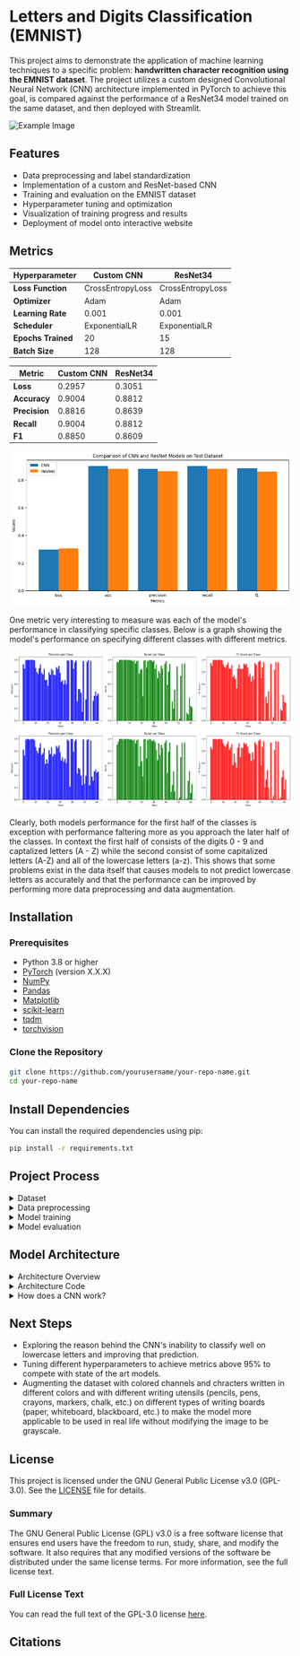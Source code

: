 # Letters and Digits Classification (EMNIST)

This project aims to demonstrate the application of machine learning techniques to a specific problem: **handwritten character recognition using the EMNIST dataset**. The project utilizes a custom designed Convolutional Neural Network (CNN) architecture implemented in PyTorch to achieve this goal, is compared against the performance of a ResNet34 model trained on the same dataset, and then deployed with Streamlit.

![Example Image](path/to/example_image.png)

## Features

- Data preprocessing and label standardization
- Implementation of a custom and ResNet-based CNN
- Training and evaluation on the EMNIST dataset
- Hyperparameter tuning and optimization
- Visualization of training progress and results
- Deployment of model onto interactive website

## Metrics

Hyperparameter | Custom CNN | ResNet34
--- | --- | --- |
**Loss Function** | CrossEntropyLoss | CrossEntropyLoss
**Optimizer** | Adam | Adam
**Learning Rate** | 0.001 | 0.001
**Scheduler** | ExponentialLR | ExponentialLR
**Epochs Trained** | 20 | 15
**Batch Size** | 128 | 128

Metric | Custom CNN | ResNet34
--- | --- | --- |
**Loss** | 0.2957 | 0.3051
**Accuracy** | 0.9004 | 0.8812
**Precision** | 0.8816 | 0.8639
**Recall** | 0.9004| 0.8812
**F1** | 0.8850 | 0.8609

![CustomCNN vs ResNet34](./metrics/customcnn_vs_resnet_2024_August3_3_23_metrics.png)

One metric very interesting to measure was each of the model's performance in classifying specific classes. Below is a graph showing the model's performance on specifying different classes with different metrics.

![CustomCNN Class Metrics](./metrics/customcnn_2024_July31_16_32_class_metrics.png)
![ResNet34 Class Metrics](./metrics/resent_2024_August3_3_23_class_metrics.png)

Clearly, both models performance for the first half of the classes is exception with performance faltering more as you approach the later half of the classes. In context the first half of consists of the digits 0 - 9 and captalized letters (A - Z) while the second consist of some capitalized letters (A-Z) and all of the lowercase letters (a-z). This shows that some problems exist in the data itself that causes models to not predict lowercase letters as accurately and that the performance can be improved by performing more data preprocessing and data augmentation. 


## Installation

### Prerequisites

- Python 3.8 or higher
- [PyTorch](https://pytorch.org/get-started/locally/) (version X.X.X)
- [NumPy](https://numpy.org/)
- [Pandas](https://pandas.pydata.org/)
- [Matplotlib](https://matplotlib.org/)
- [scikit-learn](https://scikit-learn.org/stable/)
- [tqdm](https://tqdm.github.io/)
- [torchvision](https://pypi.org/project/torchvision/)

### Clone the Repository

```bash
git clone https://github.com/yourusername/your-repo-name.git
cd your-repo-name
```
## Install Dependencies

You can install the required dependencies using pip:

```bash
pip install -r requirements.txt
```

## Project Process
<details>
<summary>Dataset</summary>

### Dataset

The EMNIST (Extended MNIST) dataset is an extension of the original MNIST dataset, designed to offer a broader range of handwritten character images. This combined version merges various EMNIST splits to create a comprehensive dataset that includes:

  * Digits: Handwritten digits (0-9).
  * Uppercase Letters: Uppercase letters (A-Z).
  * Lowercase Letters: Lowercase letters (a-z).

Dataset Specifications:

  * Classes: 62 (including digits, uppercase letters, and lowercase letters)
  * Total Samples: [Insert total number of samples here]
  * Image Size: 28x28 pixels
  * Color: Grayscale (1 Channel) 

The EMNIST dataset was downloaded from the [NIST website](https://www.nist.gov/itl/products-and-services/emnist-dataset), unzipped, and stored in the `data/EMNIST/raw` directory.
</details>
<details>
<summary> Data preprocessing </summary>

### Data preprocessing
**``data_preprocessing.py`` File**

Function List and Descriptions
1. ``gather_data``
   * **Purpose**: Collects training and testing datasets from various EMNIST splits with necessary transformations.
   * **Returns**: A list containing training datasets and testing datasets.
2. ``standardizing_label_ranges``
   * **Purpose**: Standardizes label ranges across different EMNIST splits for consistency.
   * **Parameters**: `datasets` List or dataset to be standardized.
   * **Returns**: Standardized datasets.
3. ``combining_datasets``
   * **Purpose**: Combines multiple datasets into one using PyTorch's ConcatDataset.
   * **Parameters**: `datasets` List of datasets to be combined.
   * **Returns**: Combined ConcatDataset

**Explanations:**
#### Loading in data
TorchVision's EMNIST loader was used to load in the data from previously specified directory. Usually, torchvision loads in the EMNIST dataset by a particular split as the EMNIST dataset is structured into different categories or spits. However, as the project was focusing on combining both digits and letters (both capitalized and uncapitalized), all six splits available in the EMNIST dataset were loaded in. The next step would have been to combine all the datasets. However, there was a specific issue found when combining the datasets.

#### Standardizing Labels


Since the different splits were combined together and each split had its own set of labels, labels for the same class would not match together. For example, the `letters` split would classify the letter `a` with the label of `1` but the `byClass` split (with both capitlized and uncapitalized letters) would label the letter `a` with `36`. This occured because the `letters` split only contained images of lowercase letters but the `byClass` split

An example is shown below. The `byClass` split and the `letters` split both have different labels for the same letter: `a`. 

![ByClass Image](./images/unstandardizedByClassImage.png)
![Letters Image](./images/unstandardizedLettersImage.png)

This posed an issue as the same letters would end up having different labels throughout the entire dataset leading to the model learning the wrong patterns and mappings. To fix this, a standardized label set needed to be made to which each split would be mapped to.

A standardized label set was made starting from the digits 0 - 9 (mapped to 0 to 9) going to the capitalized letters A - Z (mappled to 10 - 35) and ending off with lowercase letters a - z (mapped to 36 - 61).

Then, for each dataset:
    * a dictionary was made by mapping each class of the dataset to the index of where the class existed in the standardized label set.
    * the labels for each entry in the dataset was rewritten to the mapping done in the dictionary in the previous step
  
This effectively solved the problem of the varying label ranges for the datasets. After this standardization, all the splits could be combined together with no issue. 

The eample from above is show below but now with the fixed labels:
![ByClass Image](./images/standardizedByClassImage.png)
![Letters Image](./images/standardizedLettersImage.png)

The combined datasets for both the trian and test sets were saved to the directory `data/EMNIST/processed`.

#### Splitting dataset

**`data_split.py` File**

**Function List and Descriptions**

1. **`split_data`**
   * **Purpose**: Splits a given dataset into training and validation sets based on specified ratios.
   * **Parameters**: 
     * `dataset` - The dataset (`ConcatDataset` or `Dataset`) to be split.
   * **Returns**: A list containing the training and validation datasets.

2. **`main`**
   * **Purpose**: Manages the loading, splitting, and saving of datasets.
   * **Steps**:
     1. Loads combined training and testing datasets.
     2. Splits the combined training dataset into training and validation sets.
     3. Saves the resulting training, validation, and testing datasets.

**Explanations:**

The train dataset was split to create a training and validation set. 90% of the dataset was used for training and 10% was used for validation. The test dataset remained unchanged.
</details>

<details>
    <summary>Model training</summary>


### Model training
**`model_training.py` File**

**Function List and Descriptions**

1. **`training_loop`**
   - **Purpose**: Performs the training process for one epoch.
   - **Parameters**:
     - `device` (str): Device to train the model on ('cuda' or 'cpu').
     - `model` (torch.nn.Module): The model to train.
     - `epoch` (int): Current epoch number.
     - `train_loader` (DataLoader): DataLoader for training data.
     - `x_epoch` (list[int]): List to store epoch numbers.
     - `loss_fn` (torch.nn.Module): Loss function to compute loss.
     - `optimizer` (torch.optim.Optimizer): Optimizer for updating model parameters.
     - `y_loss` (dict[str, list[float]]): Dictionary to store training loss values.
   - **Returns**: None

2. **`evaluation_loop`**
   - **Purpose**: Evaluates the model on the validation set.
   - **Parameters**:
     - `device` (str): Device to evaluate the model on ('cuda' or 'cpu').
     - `model` (torch.nn.Module): The model to evaluate.
     - `val_loader` (DataLoader): DataLoader for validation data.
     - `loss_fn` (torch.nn.Module): Loss function to compute loss.
     - `y_loss` (dict[str, list[float]]): Dictionary to store validation loss values.
     - `accuracy_vals` (list[float]): List to store validation accuracy values.
   - **Returns**: None

3. `main`

   * **Purpose**: Runs the entire model training and evaluation pipeline, including data loading, model initialization, training, evaluation, and saving metrics and the trained model.

   * **Steps**:
     1. **Set Error Handling for NumPy**:
        - Configure NumPy to ignore division errors.
     2. **Determine Device**:
        - Set the computation device to GPU (`cuda:0`) if available; otherwise, default to CPU.
     3. **Set Random Seed**:
        - Initialize the random seed for reproducibility with `torch.manual_seed(42)`.
     4. **Load Preprocessed Data**:
        - Load the preprocessed training and validation datasets from saved files.
     5. **Create Data Loaders**:
        - Initialize DataLoaders for training and validation datasets with a specified batch size and number of workers.
     6. **Initialize Model**:
        - Create an instance of `CustomCNN` and print its summary using `torchsummary`.
     7. **Set Hyperparameters**:
        - Define the loss function (`CrossEntropyLoss`).
        - Set up the optimizer (`Adam`) with a learning rate of 0.001.
        - Configure the learning rate scheduler (`ExponentialLR`) with a decay factor of 0.999.
     8. **Train and Evaluate Model**:
        - Iterate over the specified number of epochs.
        - Call `training_loop` to perform training for each epoch.
        - Call `evaluation_loop` to evaluate the model on the validation set after each epoch.
        - Update the learning rate using the scheduler.
     9. **Visualize Model Metrics**:
        - Save plots of training and validation loss metrics.
        - Save plots of validation accuracy metrics.
     10. **Save Trained Model**:
         - Create a directory for models if it doesn't exist.
         - Save the trained model's state dictionary to a file.

**Explanations:**

To begin the model training, the train and validation sets were first loaded in and passed through the DataLoader function in PyTorch to batch the data. The batch size used was `128`.
The custom cnn model and the resnet34 model were then initalized. The hyperparameters were set as the following for both models:

    * Loss function: CrossEntropyLoss
    * Optimizer: Adam 
    * Learning rate: 0.001
    * Scheduler = ExponentialLR Scheduler
    * Gamma = 0.999
  
The training and evaluation loops were run for 20 epochs for the custom cnn and for 15 epochs for the resent34 with the scheduler adjusting the learning rate in between each epoch.

Once training was completed, accuracy and loss values were visualized and saved in the `metrics` directory.

`CustomCNN Loss and Accuracy Progression`

![CustomCNN Loss Progression](./metrics/customcnn_2024_July31_16_32_loss_metrics.png)
![CustomCNN Accuracy Progression](./metrics/customcnn_2024_July31_16_32_acc_metrics.png)

`ResNet34 Loss and Accuracy Progression`

![ResNet34 Loss Progression](./metrics/resent_2024_August3_3_23_loss_metrics.png)
![ResNet34 Accuracy Progression](./metrics/resent_2024_August3_3_23_acc_metrics.png)

</details>

<details>
    <summary>Model evaluation</summary>

### Model evaluation

**`model_evaluation.py` File**

**Function List and Descriptions**

1. **validation_step**
   * **Purpose**: Performs a single validation step on a batch of data. Moves images and labels to the specified device, computes predictions, calculates the loss, and returns a dictionary with validation loss, predictions, and true labels.
   * **Parameters**: 
     - `device` (torch.device): The device to perform computation on.
     - `model` (torch.nn.Module): The model to evaluate.
     - `batch` (tuple): A tuple containing images and labels.
   * **Returns**: A dictionary containing validation loss, predictions, and true labels.

2. **validation_epoch_end**
   * **Purpose**: Aggregates the results of validation steps to compute metrics for the entire epoch. Computes average validation loss, accuracy, precision, recall, and F1 score, as well as per-class metrics. Also generates and plots the confusion matrix.
   * **Parameters**:
     - `outputs` (list of dicts): A list of dictionaries containing loss, predictions, and labels for each batch.
   * **Returns**: A dictionary containing average validation loss, accuracy, precision, recall, F1 score, and per-class metrics.

3. **evaluate**
   * **Purpose**: Evaluates the model on the validation data. Sets the model to evaluation mode, performs validation steps on the data loader, and returns the aggregated metrics.
   * **Parameters**:
     - `device` (torch.device): The device to perform computation on.
     - `model` (torch.nn.Module): The model to evaluate.
     - `val_loader` (DataLoader): DataLoader for the validation dataset.
   * **Returns**: A dictionary containing validation metrics.

4. **main**
   * **Purpose**: Main function to load a trained model, evaluate it, and display metrics. Ensures model and data directories exist, loads the model, loads the test dataset, evaluates the model, prints metrics, and plots precision, recall, and F1 score per class.
   * **Parameters**:
     - `modelName` (str): The filename of the model to evaluate.
   * **Steps**:
     1. Set NumPy to ignore division errors.
     2. Determine the device (GPU or CPU) to use.
     3. Set a random seed for reproducibility.
     4. Ensure the model directory exists and raise an error if not.
     5. Initialize the model and load its weights from the specified file.
     6. Ensure the data directory exists and raise an error if not.
     7. Load the test dataset and create a DataLoader for it.
     8. Evaluate the model using the `evaluate` function and get metrics.
     9. Print validation loss, accuracy, precision, recall, and F1 score.
     10. Create a DataFrame for class metrics and print it.
     11. Plot and save the precision, recall, and F1 score for each class.
   * **Returns**: None. The function prints metrics and plots results.


**Explanations:**

To evaluate the model after training, the model was loaded in and ran on the testing dataset. The test dataset was loaded in and batched with the DataLoader function and a batch size of 128.

The loss and accuracy values are calculated for each batch in the epoch and then aggregated for each epoch by averages. The final values for each epoch are also averaged to find the metrics for loss, accuracy, precision, recall, and F1 score.

Apart from finding the overall metrics, class metrics were also calculated. As there were about 62 different classes, the metrics were also calculated by class to see how the model was predicting on each class. Precision, recall, and accuracy were calculated for class metrics. Plots for class metrics and confusion matrix were also generated and saved.
</details>

## Model Architecture
<details>
    <summary>Architecture Overview</summary>

### Architecture Overview

#### Convolutional Layer 1 (`self.layer1`):
- **Purpose**: Extracts initial features from the input image.
- **Components**:
  - **`Conv2d`**: Applies a 3x3 convolution with 32 output channels. This layer detects low-level features such as edges and textures.
  - **`BatchNorm2d`**: Normalizes the output of the convolution to stabilize and speed up training.
  - **`ReLU`**: Introduces non-linearity, enabling the network to learn complex patterns.
  - **`MaxPool2d`**: Reduces the spatial dimensions (height and width) by taking the maximum value in a 2x2 window, which helps in reducing the computational load and providing some degree of translation invariance.

#### Convolutional Layer 2 (`self.layer2`):
- **Purpose**: Captures more complex features based on the initial feature maps.
- **Components**:
  - **`Conv2d`**: Applies a 3x3 convolution with 64 output channels, allowing the model to learn more complex patterns.
  - **`BatchNorm2d`**: Normalizes the output of the convolution for better training stability.
  - **`ReLU`**: Adds non-linearity to the network, helping in learning more intricate features.

#### Convolutional Layer 3 (`self.layer3`):
- **Purpose**: Extracts even more abstract features from the previous layer's outputs.
- **Components**:
  - **`Conv2d`**: Applies a 3x3 convolution with 128 output channels.
  - **`BatchNorm2d`**: Normalizes the output to ensure stable training.
  - **`ReLU`**: Maintains non-linearity.
  - **`MaxPool2d`**: Further reduces the spatial dimensions to make the network more robust to variations in the input.

#### Convolutional Layer 4 (`self.layer4`):
- **Purpose**: Focuses on high-level feature extraction with deeper layers.
- **Components**:
  - **`Conv2d`**: Applies a 3x3 convolution with 256 output channels, capturing very complex and abstract features.
  - **`BatchNorm2d`**: Ensures stable and effective training.
  - **`ReLU`**: Continues introducing non-linearity.

#### Fully Connected Layer (`self.layer5`):
- **Purpose**: Transforms the high-level features into class scores for classification.
- **Components**:
  - **`Flatten`**: Converts the 3D tensor output from the convolutional layers into a 1D tensor suitable for linear layers.
  - **`Linear`**: A series of fully connected layers (1024 → 512 → 256 → 128 → 64 → 32 → 62) that learn complex combinations of features for classification. The final layer outputs logits for 62 classes, corresponding to the number of classes in the classification task.
</details>

<details>
    <summary>Architecture Code</summary>

### Architecture Code
```python
class CustomCNN(torch.nn.Module):
    """
    A custom convolutional neural network (CNN) model for image classification.
    """
    def __init__(self):
        super().__init__()
        # Convolutional Layer 1: Applies a 3x3 convolution with 32 output channels, followed by batch normalization, ReLU activation, and max pooling
        self.layer1 = torch.nn.Sequential(
            torch.nn.Conv2d(1, 32, kernel_size=3, padding=1),
            torch.nn.BatchNorm2d(32),
            torch.nn.ReLU(inplace=True),
            torch.nn.MaxPool2d(2)
        )
        # Convolutional Layer 2: Applies a 3x3 convolution with 64 output channels, followed by batch normalization and ReLU activation
        self.layer2 = torch.nn.Sequential(
            torch.nn.Conv2d(32, 64, kernel_size=3, padding=1),
            torch.nn.BatchNorm2d(64),
            torch.nn.ReLU(inplace=True)
        )
        # Convolutional Layer 3: Applies a 3x3 convolution with 128 output channels, followed by batch normalization, ReLU activation, and max pooling
        self.layer3 = torch.nn.Sequential(
            torch.nn.Conv2d(64, 128, kernel_size=3, padding=1),
            torch.nn.BatchNorm2d(128),
            torch.nn.ReLU(inplace=True),
            torch.nn.MaxPool2d(2)
        )
        # Convolutional Layer 4: Applies a 3x3 convolution with 256 output channels, followed by batch normalization and ReLU activation
        self.layer4 = torch.nn.Sequential(
            torch.nn.Conv2d(128, 256, kernel_size=3, padding=1),
            torch.nn.BatchNorm2d(256),
            torch.nn.ReLU(inplace=True)
        )
        # Fully Connected Layer: Flattens the input and applies several linear layers with ReLU activations
        self.layer5 = torch.nn.Sequential(
            torch.nn.Flatten(),
            torch.nn.Linear(256 * 7 * 7, 1024),
            torch.nn.ReLU(inplace=True),
            torch.nn.Linear(1024, 512),
            torch.nn.ReLU(inplace=True),
            torch.nn.Linear(512, 256),
            torch.nn.ReLU(inplace=True),
            torch.nn.Linear(256, 128),
            torch.nn.ReLU(inplace=True),
            torch.nn.Linear(128, 64),
            torch.nn.ReLU(inplace=True),
            torch.nn.Linear(64, 32),
            torch.nn.ReLU(inplace=True),
            torch.nn.Linear(32, 62)  # Output layer with 62 classes
        )
        
    def forward(self, x):
        """
        Forward pass through the network.
        
        Args:
            x (torch.Tensor): Input tensor.
        
        Returns:
            torch.Tensor: Output tensor.
        """
        x = self.layer1(x)  # Convolution + BatchNorm + ReLU + MaxPool
        x = self.layer2(x)  # Convolution + BatchNorm + ReLU
        x = self.layer3(x)  # Convolution + BatchNorm + ReLU + MaxPool
        x = self.layer4(x)  # Convolution + BatchNorm + ReLU
        x = self.layer5(x)  # Flatten + Linear layers (with ReLU activations)
        return x

```
</details>

<details>
    <summary>How does a CNN work?</summary>

### CNN Process Breakdown

#### **Convolution**
**Role:** Convolution is the core operation in a convolutional neural network. It involves sliding a filter (or kernel) over the input image and computing dot products between the filter and the local region of the image. This process results in a feature map that highlights specific patterns such as edges or textures.

**Utility:**
- **Feature Extraction:** Each convolutional layer applies multiple filters, allowing the network to detect different features. Early layers often detect simple features (edges, textures), while deeper layers capture more complex features (shapes, objects).
- **Spatial Hierarchies:** By stacking multiple convolutional layers, the network learns hierarchical representations of the input. The initial layers capture low-level features, and subsequent layers build upon these to detect more abstract patterns.
- **Shared Weights:** Convolutional layers use the same filter (weights) across different parts of the image, making them efficient and effective for detecting spatial patterns regardless of their location.

#### **Batch Normalization**
**Role:** Batch normalization normalizes the output of the convolutional layers by adjusting the mean and variance of the activations. This is done using statistics computed from the current mini-batch of data.

**Utility:**
- **Stabilizes Training:** By reducing the internal covariate shift (the change in the distribution of network activations due to parameter updates), batch normalization helps in stabilizing and accelerating the training process.
- **Reduces Overfitting:** By adding a small amount of noise to the activations, batch normalization has a slight regularizing effect, which can reduce overfitting.
- **Improves Convergence:** Normalized activations lead to a more stable and faster convergence, allowing the network to train more efficiently.

#### **ReLU Activation**
**Role:** The Rectified Linear Unit (ReLU) activation function applies a non-linear transformation to the input, outputting the maximum of zero and the input value. This introduces non-linearity into the network.

**Utility:**
- **Non-Linearity:** ReLU helps the network learn complex mappings and represent non-linear decision boundaries, which is crucial for solving complex tasks.
- **Sparsity:** By setting negative values to zero, ReLU introduces sparsity in the activations, which can lead to more efficient learning and reduce the likelihood of overfitting.
- **Avoiding Vanishing Gradient:** Unlike sigmoid or tanh activations, ReLU mitigates the vanishing gradient problem, allowing gradients to propagate effectively through deep networks.

#### **Max Pooling**
**Role:** Max pooling reduces the spatial dimensions (height and width) of the feature maps by taking the maximum value in a defined window (e.g., 2x2). This operation is typically performed after convolutional layers.

**Utility:**
- **Down-Sampling:** By reducing the spatial dimensions, max pooling decreases the computational load and memory usage, making the network more efficient.
- **Translation Invariance:** Max pooling helps in achieving some degree of translation invariance by focusing on the most prominent features in each region of the feature map.
- **Feature Aggregation:** Pooling layers aggregate features from a local region, making the network less sensitive to small translations and distortions in the input.

#### **Flattening**
**Role:** Flattening converts the 3D tensor output from the convolutional and pooling layers into a 1D vector. This step is necessary to feed the data into the fully connected layers.

**Utility:**
- **Preparation for Dense Layers:** Flattening prepares the feature maps for the fully connected layers by transforming the spatially structured data into a linear format.
- **Preservation of Features:** It retains the features learned by the convolutional and pooling layers, allowing the fully connected layers to learn complex relationships and perform classification.

#### **Fully Connected Layers**
**Role:** Fully connected (dense) layers take the flattened feature vector and perform a series of linear transformations to produce the final class scores. Each neuron in a fully connected layer is connected to every neuron in the previous layer.

**Utility:**
- **Combining Features:** Fully connected layers combine features extracted by the convolutional layers into high-level representations. They learn complex combinations of features to make final predictions.
- **Classification:** The final fully connected layer outputs logits corresponding to the number of classes, which are used for classification. This layer determines the class of the input image based on the features learned by the network.

</details>

## Next Steps
* Exploring the reason behind the CNN's inability to classify well on lowercase letters and improving that prediction.
* Tuning different hyperparameters to achieve metrics above 95% to compete with state of the art models.
* Augmenting the dataset with colored channels and chracters written in different colors and with different writing utensils (pencils, pens, crayons, markers, chalk, etc.) on different types of writing boards (paper, whiteboard, blackboard, etc.) to make the model more applicable to be used in real life without modifying the image to be grayscale.

## License

This project is licensed under the GNU General Public License v3.0 (GPL-3.0). See the [LICENSE](LICENSE) file for details.

### Summary

The GNU General Public License (GPL) v3.0 is a free software license that ensures end users have the freedom to run, study, share, and modify the software. It also requires that any modified versions of the software be distributed under the same license terms. For more information, see the full license text.

### Full License Text

You can read the full text of the GPL-3.0 license [here](https://www.gnu.org/licenses/gpl-3.0.html).

## Citations
